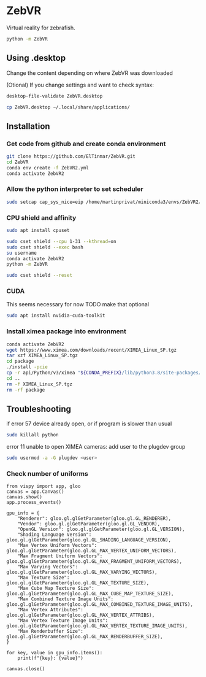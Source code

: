 # ZebVR

Virtual reality for zebrafish.

```bash
python -m ZebVR
```

## Using .desktop

Change the content depending on where ZebVR was downloaded

(Otional) If you change settings and want to check syntax:

```bash
desktop-file-validate ZebVR.desktop
```

```bash
cp ZebVR.desktop ~/.local/share/applications/
```

## Installation

### Get code from github and create conda environment

```bash
git clone https://github.com/ElTinmar/ZebVR.git
cd ZebVR
conda env create -f ZebVR2.yml
conda activate ZebVR2
```

### Allow the python interpreter to set scheduler

```bash
sudo setcap cap_sys_nice=eip /home/martinprivat/miniconda3/envs/ZebVR2/bin/python3.8
```

### CPU shield and affinity

```bash
sudo apt install cpuset
```

```bash
sudo cset shield --cpu 1-31 --kthread=on
sudo cset shield --exec bash
su username
conda activate ZebVR2
python -m ZebVR
```

```bash
sudo cset shield --reset
```

### CUDA

This seems necessary for now
TODO make that optional

```bash
sudo apt install nvidia-cuda-toolkit
```

### Install ximea package into environment

```bash
conda activate ZebVR2
wget https://www.ximea.com/downloads/recent/XIMEA_Linux_SP.tgz
tar xzf XIMEA_Linux_SP.tgz
cd package
./install -pcie
cp -r api/Python/v3/ximea "${CONDA_PREFIX}/lib/python3.8/site-packages/"
cd ..
rm -f XIMEA_Linux_SP.tgz
rm -rf package
```

## Troubleshooting

if error 57 device already open, or if program is slower than usual

```bash
sudo killall python
```

error 11 unable to open XIMEA cameras: add user to the plugdev group

```bash
sudo usermod -a -G plugdev <user>
```

### Check number of uniforms

```
from vispy import app, gloo
canvas = app.Canvas()
canvas.show()
app.process_events()

gpu_info = {
    "Renderer": gloo.gl.glGetParameter(gloo.gl.GL_RENDERER),
    "Vendor": gloo.gl.glGetParameter(gloo.gl.GL_VENDOR),
    "OpenGL Version": gloo.gl.glGetParameter(gloo.gl.GL_VERSION),
    "Shading Language Version": gloo.gl.glGetParameter(gloo.gl.GL_SHADING_LANGUAGE_VERSION),
    "Max Vertex Uniform Vectors": gloo.gl.glGetParameter(gloo.gl.GL_MAX_VERTEX_UNIFORM_VECTORS),
    "Max Fragment Uniform Vectors": gloo.gl.glGetParameter(gloo.gl.GL_MAX_FRAGMENT_UNIFORM_VECTORS),
    "Max Varying Vectors": gloo.gl.glGetParameter(gloo.gl.GL_MAX_VARYING_VECTORS),
    "Max Texture Size": gloo.gl.glGetParameter(gloo.gl.GL_MAX_TEXTURE_SIZE),
    "Max Cube Map Texture Size": gloo.gl.glGetParameter(gloo.gl.GL_MAX_CUBE_MAP_TEXTURE_SIZE),
    "Max Combined Texture Image Units": gloo.gl.glGetParameter(gloo.gl.GL_MAX_COMBINED_TEXTURE_IMAGE_UNITS),
    "Max Vertex Attributes": gloo.gl.glGetParameter(gloo.gl.GL_MAX_VERTEX_ATTRIBS),
    "Max Vertex Texture Image Units": gloo.gl.glGetParameter(gloo.gl.GL_MAX_VERTEX_TEXTURE_IMAGE_UNITS),
    "Max Renderbuffer Size": gloo.gl.glGetParameter(gloo.gl.GL_MAX_RENDERBUFFER_SIZE),
}

for key, value in gpu_info.items():
    print(f"{key}: {value}")

canvas.close()
```
